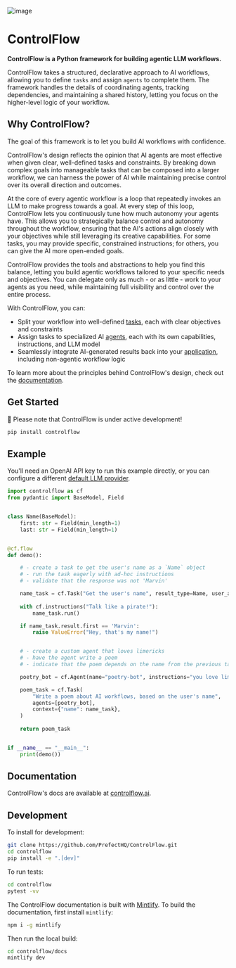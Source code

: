![image](https://github.com/jlowin/controlflow/assets/153965/c2a8a2f0-8777-49a6-a79b-a0e101bd4a04)

# ControlFlow

**ControlFlow is a Python framework for building agentic LLM workflows.**

ControlFlow takes a structured, declarative approach to AI workflows, allowing you to define `tasks` and assign `agents` to complete them. The framework handles the details of coordinating agents, tracking dependencies, and maintaining a shared history, letting you focus on the higher-level logic of your workflow.


## Why ControlFlow?

The goal of this framework is to let you build AI workflows with confidence. 

ControlFlow's design reflects the opinion that AI agents are most effective when given clear, well-defined tasks and constraints. By breaking down complex goals into manageable tasks that can be composed into a larger workflow, we can harness the power of AI while maintaining precise control over its overall direction and outcomes.

At the core of every agentic workflow is a loop that repeatedly invokes an LLM to make progress towards a goal. At every step of this loop, ControlFlow lets you continuously tune how much autonomy your agents have. This allows you to strategically balance control and autonomy throughout the workflow, ensuring that the AI's actions align closely with your objectives while still leveraging its creative capabilities. For some tasks, you may provide specific, constrained instructions; for others, you can give the AI more open-ended goals.

ControlFlow provides the tools and abstractions to help you find this balance, letting you build agentic workflows tailored to your specific needs and objectives. You can delegate only as much - or as little - work to your agents as you need, while maintaining full visibility and control over the entire process. 

With ControlFlow, you can:

- Split your workflow into well-defined [tasks](https://controlflow.ai/concepts/tasks), each with clear objectives and constraints
- Assign tasks to specialized AI [agents](https://controlflow.ai/concepts/agents), each with its own capabilities, instructions, and LLM model
- Seamlessly integrate AI-generated results back into your [application](https://controlflow.ai/concepts/flows), including non-agentic workflow logic
  
To learn more about the principles behind ControlFlow's design, check out the [documentation](https://controlflow.ai/welcome).

## Get Started

🚧 Please note that ControlFlow is under active development!

```bash
pip install controlflow
```


## Example

You'll need an OpenAI API key to run this example directly, or you can configure a different [default LLM provider](https://controlflow.ai/guides/llms).

```python
import controlflow as cf
from pydantic import BaseModel, Field


class Name(BaseModel):
    first: str = Field(min_length=1)
    last: str = Field(min_length=1)


@cf.flow
def demo():

    # - create a task to get the user's name as a `Name` object
    # - run the task eagerly with ad-hoc instructions
    # - validate that the response was not 'Marvin'

    name_task = cf.Task("Get the user's name", result_type=Name, user_access=True)
    
    with cf.instructions("Talk like a pirate!"):
        name_task.run()

    if name_task.result.first == 'Marvin':
        raise ValueError("Hey, that's my name!")


    # - create a custom agent that loves limericks
    # - have the agent write a poem
    # - indicate that the poem depends on the name from the previous task

    poetry_bot = cf.Agent(name="poetry-bot", instructions="you love limericks")

    poem_task = cf.Task(
        "Write a poem about AI workflows, based on the user's name",
        agents=[poetry_bot],
        context={"name": name_task},
    )
    
    return poem_task


if __name__ == "__main__":
    print(demo())
```
## Documentation

ControlFlow's docs are available at [controlflow.ai](https://controlflow.ai/).

## Development

To install for development:

```bash
git clone https://github.com/PrefectHQ/ControlFlow.git
cd controlflow
pip install -e ".[dev]"
```

To run tests:

```bash
cd controlflow
pytest -vv
```

The ControlFlow documentation is built with [Mintlify](https://mintlify.com/). To build the documentation, first install `mintlify`:
```bash
npm i -g mintlify
```
Then run the local build:
```bash
cd controlflow/docs
mintlify dev
```
